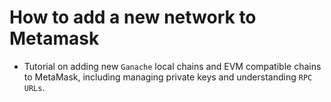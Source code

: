 # How to add a new network to Metamask
- Tutorial on adding new `Ganache` local chains and EVM compatible chains to MetaMask, including managing private keys and understanding `RPC URLs`.

## 
